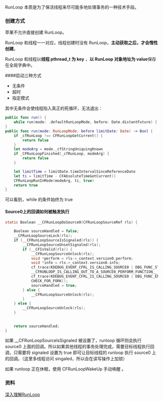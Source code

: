 RunLoop 本质是为了保活线程来尽可能多地处理事务的一种技术手段。



### 创建方式

苹果不允许直接创建 RunLoop。

RunLoop 和线程一一对应，线程创建时没有 RunLoop，**主动获取之后，才会惰性创建**。

RunLoop 和线程以**线程 pthread_t 为 key** ，**以 RunLoop 对象地址为 value**保存在全局字典中。



####启动三种方式

- 无条件
- 超时
- 指定模式

其中无条件会使线程陷入真正的死循环，无法退出：

```swift
public func run() {
    while run(mode: .defaultRunLoopMode, before: Date.distantFuture) { }
}
public func run(mode: RunLoopMode, before limitDate: Date) -> Bool {
    if _cfRunLoop !== CFRunLoopGetCurrent() {
        return false
    }
    let modeArg = mode._cfStringUniquingKnown
    if _CFRunLoopFinished(_cfRunLoop, modeArg) {
        return false
    }

    let limitTime = limitDate.timeIntervalSinceReferenceDate
    let ti = limitTime - CFAbsoluteTimeGetCurrent()
    CFRunLoopRunInMode(modeArg, ti, true)
    return true
}
```

可以看到，while 的条件始终为 true



#### Source0上的回调如何被触发执行

```c
static Boolean __CFRunLoopDoSource0(CFRunLoopSourceRef rls) {
    
    Boolean sourceHandled = false;
    __CFRunLoopSourceLock(rls);
    if (__CFRunLoopSourceIsSignaled(rls)) {
        __CFRunLoopSourceUnsetSignaled(rls);
        if (__CFIsValid(rls)) {
            __CFRunLoopSourceUnlock(rls);
            void *perform = rls->_context.version0.perform;
            void *info = rls->_context.version0.info;
            cf_trace(KDEBUG_EVENT_CFRL_IS_CALLING_SOURCE0 | DBG_FUNC_START, perform, info, 0, 0);
            __CFRUNLOOP_IS_CALLING_OUT_TO_A_SOURCE0_PERFORM_FUNCTION__(perform, info);
            cf_trace(KDEBUG_EVENT_CFRL_IS_CALLING_SOURCE0 | DBG_FUNC_END, perform, info, 0, 0);
            CHECK_FOR_FORK();
            sourceHandled = true;
        } else {
            __CFRunLoopSourceUnlock(rls);
        }
    } else {
        __CFRunLoopSourceUnlock(rls);
    }
    
    
    return sourceHandled;
}
```

如果 __CFRunLoopSourceIsSignaled 被设置了，runloop 循环则会执行 source0 上面的回调。所以如果其他线程的事务处理完成，需要目标线程执行回调，只需要将 signaled 设置为 true 即可让目标线程的 runloop 执行 source0 上的回调。（这里多线程访问 singaled，所以会在读写操作上加锁）

如果 runloop 正在休眠，使用 CFRunLoopWakeUp 手动唤醒 。

### 资料

[深入理解RunLoop](<https://blog.ibireme.com/2015/05/18/runloop/>)